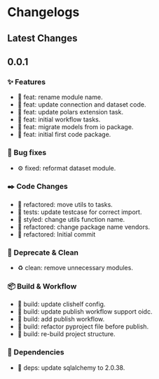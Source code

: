 # Changelogs

## Latest Changes

## 0.0.1

### :sparkles: Features

- :dart: feat: rename module name.
- :dart: feat: update connection and dataset code.
- :dart: feat: update polars extension task.
- :dart: feat: initial workflow tasks.
- :dart: feat: migrate models from io package.
- :dart: feat: initial first code package.

### :bug: Bug fixes

- :gear: fixed: reformat dataset module.

### :black_nib: Code Changes

- :construction: refactored: move utils to tasks.
- :test_tube: tests: update testcase for correct import.
- :art: styled: change utils function name.
- :construction: refactored: change package name vendors.
- :construction: refactored: Initial commit

### :broom: Deprecate & Clean

- :recycle: clean: remove unnecessary modules.

### :package: Build & Workflow

- :toolbox: build: update clishelf config.
- :toolbox: build: update publish workflow support oidc.
- :toolbox: build: add publish workflow.
- :toolbox: build: refactor pyproject file before publish.
- :toolbox: build: re-build project structure.

### :postbox: Dependencies

- :pushpin: deps: update sqlalchemy to 2.0.38.
